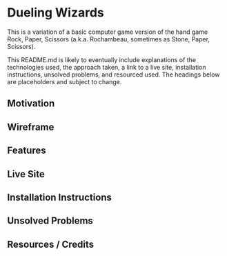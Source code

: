 # Dueling Wizards

This is a variation of a basic computer game version of the hand game Rock, Paper, Scissors (a.k.a. Rochambeau, sometimes as Stone, Paper, Scissors).

This README.md is likely to eventually include explanations of the technologies used, the approach taken, a link to a live site, installation instructions, unsolved problems, and resourced used. The headings below are placeholders and subject to change.

## Motivation

## Wireframe

## Features

## Live Site

## Installation Instructions

## Unsolved Problems

## Resources / Credits
